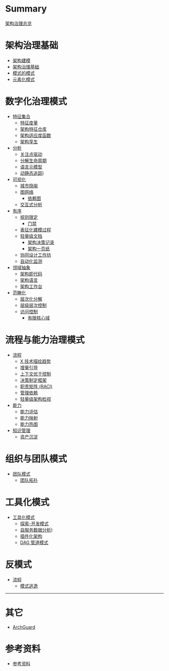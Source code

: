 # Summary

[架构治理总览](README.md)

# 架构治理基础

- [架构建模](basic/architecture-modeling.md)
- [架构治理基础](basic/architecture-basic.md)
- [模式的模式](basic/architecture-patterns.md)
- [元素化模式](basic/elemental-pattern.md)

# 数字化治理模式

- [特征集合](category/category-characteristic.md)
    - [特征度量](category/category-characteristic-measure.md)
    - [架构特征仓库](patterns/characteristics-repository.md)
    - [架构适应度函数](patterns/fitness-function.md)
    - [架构孪生](patterns/architecture-twin.md)
- [分析](category/category-analysis.md)
    - [关注点驱动](patterns/focus-driven.md)
    - [分解生命周期](patterns/analysis-lifecycle.md)
    - [语言元模型](patterns/language-metamodel.md)
    - [动静态追踪](patterns/dynamic-tracing.md))
- [可视化](category/category-viz.md)
    - [城市隐喻](patterns/city-metaphor.md)
    - [图网络](patterns/graph-network.md)
        - [依赖图](patterns/graph-dependency.md)
    - [交互式分析](patterns/interactive-analysis.md)
- [有序](category/category-ordered.md)
    - [规则限定](patterns/linter-limit-rule.md)
        - [门禁](patterns/gate-guard.md)
    - [表征化建模过程](patterns/fact-based-modeling.md)
    - [轻量级文档](patterns/lightweight-documentation.md)
        - [架构决策记录](patterns/architecture-decision-record.md)
        - [架构一页纸](patterns/all-in-one-page.md)
    - [协同设计工作坊](patterns/collaborative-workshop.md)
    - [自动化监测](patterns/automated-monitoring.md)
- [领域抽象](category/category-language.md)
    - [架构即代码](patterns/architecture-as-code.md)
    - [架构语言](patterns/architecture-language.md)
    - [架构工作台](patterns/architecture-workbench.md)
- [范畴化](category/category-categorization.md)
    - [层次化分解](patterns/hierarchical-decomposition.md)
    - [层级层次控制](patterns/layered-control.md)
    - [访问控制](patterns/access-control.md)
        - [有限核心域](patterns/limited-core-domain.md)

# 流程与能力治理模式

- [流程]()
    - [X 技术描绘趋势](process/trend-lead-vision.md)
    - [增量引导](process/incremental-guidance.md)
    - [上下文优于控制](process/context-over-control.md)
    - [决策制定框架](process/decision-framework.md)
    - [职责矩阵 (RACI)](process/responsibilities-matrix.md)
    - [管理依赖](process/manage-dependency.md)
    - [轻量级架构检视](process/lightweight-architecture-review.md)
- [能力]()
    - [能力评估](process/capability-assessment.md)
    - [能力映射](process/capability-mapping.md)
    - [能力热图](process/capability-heat-map.md)
- [知识管理]()
    - [资产沉淀](process/asset-deposition.md)

# 组织与团队模式

- [团队模式]()
    - [团队拓扑](team/team-topology.md) 

# 工具化模式

- [工具化模式]()
    - [探索-开发模式](patterns/discovery-development.md)
    - [自服务数据分析](tools/self-service-data-analysis.md))
    - [插件化架构](tools/plugin-system.md)
    - [DAG 管道模式](tools/dag-pipeline.md)

# 反模式

- [流程]()
    - [模式逃逸](bad-patterns/pattern-escape.md)

---

# 其它

- [ArchGuard](tools/basic.md)

# 参考资料

- [参考资料](reference/README.md)
